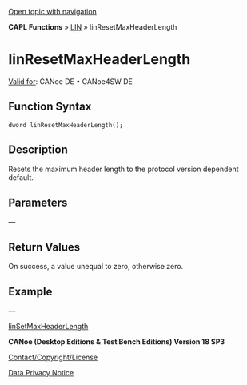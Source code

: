[Open topic with navigation](../../../../../CANoeDEFamily.htm#Topics/CAPLFunctions/LIN/Functions/CAPLfunctionLINResetMaxHeaderLength.md)

**CAPL Functions** » [LIN](../CAPLfunctionsLINOverview.md) » linResetMaxHeaderLength

# linResetMaxHeaderLength

[Valid for](../../../Shared/FeatureAvailability.md): CANoe DE • CANoe4SW DE

## Function Syntax

```
dword linResetMaxHeaderLength();
```

## Description

Resets the maximum header length to the protocol version dependent default.

## Parameters

—

## Return Values

On success, a value unequal to zero, otherwise zero.

## Example

—

[linSetMaxHeaderLength](CAPLfunctionLINSetMaxHeaderLength.md)

**CANoe (Desktop Editions & Test Bench Editions) Version 18 SP3**

[Contact/Copyright/License](../../../Shared/ContactCopyrightLicense.md)

[Data Privacy Notice](https://www.vector.com/int/en/company/get-info/privacy-policy/)
